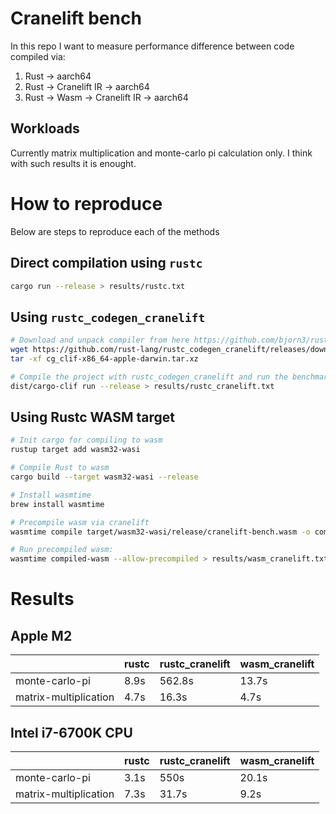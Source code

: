 # Cranelift bench
In this repo I want to measure performance difference between code compiled via:
1. Rust -> aarch64
2. Rust -> Cranelift IR -> aarch64
3. Rust -> Wasm -> Cranelift IR -> aarch64

## Workloads
Currently matrix multiplication and monte-carlo pi calculation only. I think with such results it is enought.

# How to reproduce
Below are steps to reproduce each of the methods

## Direct compilation using `rustc`
```sh
cargo run --release > results/rustc.txt
```

## Using `rustc_codegen_cranelift`

```sh
# Download and unpack compiler from here https://github.com/bjorn3/rustc_codegen_cranelift/releases/tag/dev
wget https://github.com/rust-lang/rustc_codegen_cranelift/releases/download/dev/cg_clif-x86_64-apple-darwin.tar.xz
tar -xf cg_clif-x86_64-apple-darwin.tar.xz

# Compile the project with rustc_codegen_cranelift and run the benchmark
dist/cargo-clif run --release > results/rustc_cranelift.txt
```

## Using Rustc WASM target

```sh
# Init cargo for compiling to wasm
rustup target add wasm32-wasi

# Compile Rust to wasm
cargo build --target wasm32-wasi --release

# Install wasmtime
brew install wasmtime

# Precompile wasm via cranelift
wasmtime compile target/wasm32-wasi/release/cranelift-bench.wasm -o compiled-wasm

# Run precompiled wasm:
wasmtime compiled-wasm --allow-precompiled > results/wasm_cranelift.txt
```

# Results

## Apple M2
|                       | rustc | rustc_cranelift | wasm_cranelift |
|-----------------------|-------|-----------------|----------------|
| monte-carlo-pi        | 8.9s  | 562.8s          | 13.7s          |
| matrix-multiplication | 4.7s  | 16.3s           | 4.7s           |


## Intel i7-6700K CPU
|                       | rustc | rustc_cranelift | wasm_cranelift |
|-----------------------|-------|-----------------|----------------|
| monte-carlo-pi        | 3.1s  | 550s            | 20.1s          |
| matrix-multiplication | 7.3s  | 31.7s           | 9.2s           |
